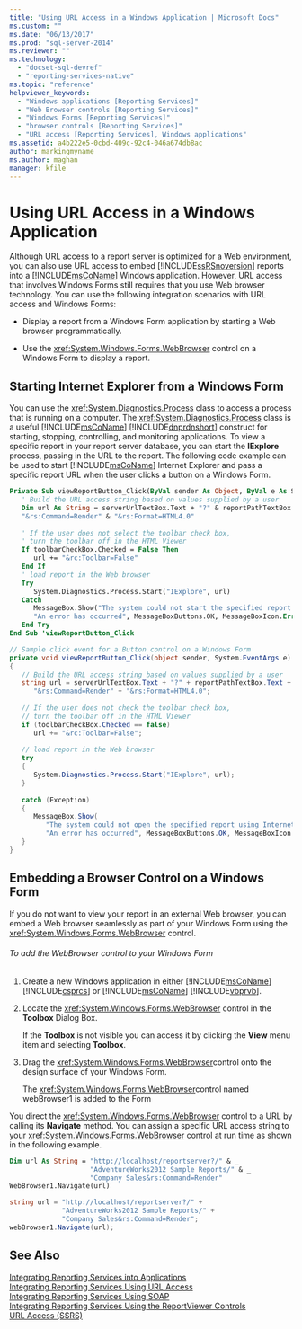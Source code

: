 ```yaml
---
title: "Using URL Access in a Windows Application | Microsoft Docs"
ms.custom: ""
ms.date: "06/13/2017"
ms.prod: "sql-server-2014"
ms.reviewer: ""
ms.technology: 
  - "docset-sql-devref"
  - "reporting-services-native"
ms.topic: "reference"
helpviewer_keywords: 
  - "Windows applications [Reporting Services]"
  - "Web Browser controls [Reporting Services]"
  - "Windows Forms [Reporting Services]"
  - "browser controls [Reporting Services]"
  - "URL access [Reporting Services], Windows applications"
ms.assetid: a4b222e5-0cbd-409c-92c4-046a674db8ac
author: markingmyname
ms.author: maghan
manager: kfile
---
```

# Using URL Access in a Windows Application
  Although URL access to a report server is optimized for a Web environment, you can also use URL access to embed [!INCLUDE[ssRSnoversion](../../includes/ssrsnoversion-md.md)] reports into a [!INCLUDE[msCoName](../../includes/msconame-md.md)] Windows application. However, URL access that involves Windows Forms still requires that you use Web browser technology. You can use the following integration scenarios with URL access and Windows Forms:  
  
-   Display a report from a Windows Form application by starting a Web browser programmatically.  
  
-   Use the <xref:System.Windows.Forms.WebBrowser> control on a Windows Form to display a report.  
  
## Starting Internet Explorer from a Windows Form  
 You can use the <xref:System.Diagnostics.Process> class to access a process that is running on a computer. The <xref:System.Diagnostics.Process> class is a useful [!INCLUDE[msCoName](../../includes/msconame-md.md)] [!INCLUDE[dnprdnshort](../../includes/dnprdnshort-md.md)] construct for starting, stopping, controlling, and monitoring applications. To view a specific report in your report server database, you can start the **IExplore** process, passing in the URL to the report. The following code example can be used to start [!INCLUDE[msCoName](../../includes/msconame-md.md)] Internet Explorer and pass a specific report URL when the user clicks a button on a Windows Form.  
  
```vb  
Private Sub viewReportButton_Click(ByVal sender As Object, ByVal e As System.EventArgs) Handles viewReportButton.Click  
   ' Build the URL access string based on values supplied by a user  
   Dim url As String = serverUrlTextBox.Text + "?" & reportPathTextBox.Text & _  
   "&rs:Command=Render" & "&rs:Format=HTML4.0"  
  
   ' If the user does not select the toolbar check box,  
   ' turn the toolbar off in the HTML Viewer  
   If toolbarCheckBox.Checked = False Then  
      url += "&rc:Toolbar=False"  
   End If  
   ' load report in the Web browser  
   Try  
      System.Diagnostics.Process.Start("IExplore", url)  
   Catch  
      MessageBox.Show("The system could not start the specified report using Internet Explorer.", _  
      "An error has occurred", MessageBoxButtons.OK, MessageBoxIcon.Error)  
   End Try  
End Sub 'viewReportButton_Click  
```  
  
```csharp  
// Sample click event for a Button control on a Windows Form  
private void viewReportButton_Click(object sender, System.EventArgs e)  
{  
   // Build the URL access string based on values supplied by a user  
   string url = serverUrlTextBox.Text + "?" + reportPathTextBox.Text +  
      "&rs:Command=Render" + "&rs:Format=HTML4.0";  
  
   // If the user does not check the toolbar check box,  
   // turn the toolbar off in the HTML Viewer  
   if (toolbarCheckBox.Checked == false)  
      url += "&rc:Toolbar=False";  
  
   // load report in the Web browser  
   try  
   {  
      System.Diagnostics.Process.Start("IExplore", url);  
   }  
  
   catch (Exception)  
   {  
      MessageBox.Show(  
         "The system could not open the specified report using Internet Explorer.",   
         "An error has occurred", MessageBoxButtons.OK, MessageBoxIcon.Error);  
   }  
}  
```  
  
## Embedding a Browser Control on a Windows Form  
 If you do not want to view your report in an external Web browser, you can embed a Web browser seamlessly as part of your Windows Form using the <xref:System.Windows.Forms.WebBrowser> control.  
  
###### To add the WebBrowser control to your Windows Form  
  
1.  Create a new Windows application in either [!INCLUDE[msCoName](../../includes/msconame-md.md)] [!INCLUDE[csprcs](../../includes/csprcs-md.md)] or [!INCLUDE[msCoName](../../includes/msconame-md.md)] [!INCLUDE[vbprvb](../../includes/vbprvb-md.md)].  
  
2.  Locate the <xref:System.Windows.Forms.WebBrowser> control in the **Toolbox** Dialog Box.  
  
     If the **Toolbox** is not visible you can access it by clicking the **View** menu item and selecting **Toolbox**.  
  
3.  Drag the <xref:System.Windows.Forms.WebBrowser>control onto the design surface of your Windows Form.  
  
     The <xref:System.Windows.Forms.WebBrowser>control named webBrowser1 is added to the Form  
  
 You direct the <xref:System.Windows.Forms.WebBrowser> control to a URL by calling its **Navigate** method. You can assign a specific URL access string to your <xref:System.Windows.Forms.WebBrowser> control at run time as shown in the following example.  
  
```vb  
Dim url As String = "http://localhost/reportserver?/" & _  
                    "AdventureWorks2012 Sample Reports/" & _  
                    "Company Sales&rs:Command=Render"  
WebBrowser1.Navigate(url)  
```  
  
```csharp  
string url = "http://localhost/reportserver?/" +  
             "AdventureWorks2012 Sample Reports/" +  
             "Company Sales&rs:Command=Render";  
webBrowser1.Navigate(url);  
```  
  
## See Also  
 [Integrating Reporting Services into Applications](../application-integration/integrating-reporting-services-into-applications.md)   
 [Integrating Reporting Services Using URL Access](integrating-reporting-services-using-url-access.md)   
 [Integrating Reporting Services Using SOAP](integrating-reporting-services-using-soap.md)   
 [Integrating Reporting Services Using the ReportViewer Controls](integrating-reporting-services-using-reportviewer-controls.md)   
 [URL Access &#40;SSRS&#41;](../url-access-ssrs.md)  
  
  
